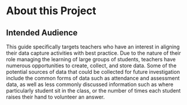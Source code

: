 # About this Project

## Intended Audience

This guide specifically targets teachers who have an interest in aligning their data capture activities with best practice. Due to the nature of their role managing the learning of large groups of students, teachers have numerous opportunities to create, collect, and store data. Some of the potential sources of data that could be collected for future investigation include the common forms of data such as attendance and assessment data, as well as less commonly discussed information such as where particularly student sit in the class, or the number of times each student raises their hand to volunteer an answer.

